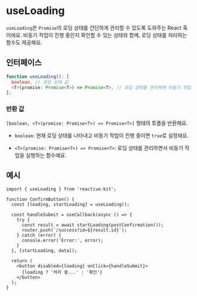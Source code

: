 # useLoading

`useLoading`은 `Promise`의 로딩 상태를 간단하게 관리할 수 있도록 도와주는 React 훅이에요. 비동기 작업이 진행 중인지 확인할 수 있는 상태와 함께, 로딩 상태를 처리하는 함수도 제공해요.

## 인터페이스

```ts
function useLoading(): [
  boolean, // 로딩 상태 값
  <T>(promise: Promise<T>) => Promise<T>, // 로딩 상태를 관리하며 비동기 작업을 실행하는 함수
];
```

### 반환 값

`[boolean, <T>(promise: Promise<T>) => Promise<T>]` 형태의 튜플을 반환해요.

- `boolean`: 현재 로딩 상태를 나타내고 비동기 작업이 진행 중이면 `true`로 설정돼요.

- `<T>(promise: Promise<T>) => Promise<T>`: 로딩 상태를 관리하면서 비동기 작업을 실행하는 함수예요.

## 예시

```tsx
import { useLoading } from 'reactive-kit';

function ConfirmButton() {
  const [loading, startLoading] = useLoading();

  const handleSubmit = useCallback(async () => {
    try {
      const result = await startLoading(postConfirmation());
      router.push(`/success?id=${result.id}`);
    } catch (error) {
      console.error('Error:', error);
    }
  }, [startLoading, data]);

  return (
    <button disabled={loading} onClick={handleSubmit}>
      {loading ? '처리 중...' : '확인'}
    </button>
  );
}
```
